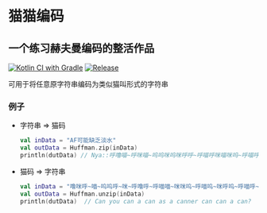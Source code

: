 # 猫猫编码

## 一个练习赫夫曼编码的整活作品
[![Kotlin CI with Gradle](https://github.com/AdorableParker/NekoEncode/actions/workflows/Publish_package.yml/badge.svg)](https://github.com/AdorableParker/NekoEncode/actions/workflows/Publish_package.yml)
[![Release](https://jitpack.io/v/AdorableParker/NekoEncode.svg)](https://jitpack.io/#AdorableParker/NekoEncode)

可用于将任意原字符串编码为类似猫叫形式的字符串
### 例子

* 字符串 => 猫码
  ```Kotlin
  val inData = "AF可能缺乏淡水"
  val outData = Huffman.zip(inData)
  println(dutData) // Nya::呼噜喵~呼咪喵~呜呜咪呜咪呼呼~呼喵呼咪喵咪呜~呼喵呼喵呼咪喵~呜呜呼喵呜咪呼~呜咪喵喵喵喵咪~呜噜咪呜噜喵喵~
  ```

* 猫码 => 字符串
    ```Kotlin
    val inData = "噜咪呼~喵~呜呜呼~咪~呼噜呼~呼喵喵~咪咪呜~呼喵呜~咪呼呜~呼喵呼~咪噜呼~呼喵噜~咪噜喵~呼呜喵~咪喵呜~呼呜呜~咪呼咪~呼呜呼~呼呼噜~呼呜噜~噜咪咪~呼呼~咪呼喵~呼噜~Nya~呼喵喵~喵~呼噜~咪~呼喵呜~呼喵呼~呼喵噜~咪~呼呼~喵~呼噜~咪~喵~咪~呼呼~喵~呼噜~咪~喵~呼呜喵~咪~喵~咪~呼呼~喵~呼噜~呼噜~呼呜呜~呼呜呼~咪~呼呼~喵~呼噜~咪~呼呼~喵~呼噜~咪~喵~咪~呼呼~喵~呼噜~呼呜噜~"
    val outData = Huffman.unzip(inData)
    println(dutData)  // Can you can a can as a canner can can a can?
    ```